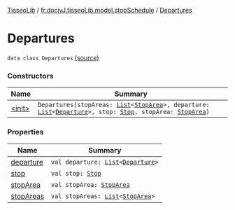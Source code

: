 [TisseoLib](../../index.md) / [fr.docjyJ.tisseoLib.model.stopSchedule](../index.md) / [Departures](./index.md)

# Departures

`data class Departures` [(source)](https://github.com/docjyJ/TisseoLib/tree/master/src/main/kotlin/fr/docjyJ/tisseoLib/model/stopSchedule/Departures.kt#L6)

### Constructors

| Name | Summary |
|---|---|
| [&lt;init&gt;](-init-.md) | `Departures(stopAreas: `[`List`](https://kotlinlang.org/api/latest/jvm/stdlib/kotlin.collections/-list/index.html)`<`[`StopArea`](../-stop-area/index.md)`>, departure: `[`List`](https://kotlinlang.org/api/latest/jvm/stdlib/kotlin.collections/-list/index.html)`<`[`Departure`](../-departure/index.md)`>, stop: `[`Stop`](../-stop/index.md)`, stopArea: `[`StopArea`](../-stop-area/index.md)`)` |

### Properties

| Name | Summary |
|---|---|
| [departure](departure.md) | `val departure: `[`List`](https://kotlinlang.org/api/latest/jvm/stdlib/kotlin.collections/-list/index.html)`<`[`Departure`](../-departure/index.md)`>` |
| [stop](stop.md) | `val stop: `[`Stop`](../-stop/index.md) |
| [stopArea](stop-area.md) | `val stopArea: `[`StopArea`](../-stop-area/index.md) |
| [stopAreas](stop-areas.md) | `val stopAreas: `[`List`](https://kotlinlang.org/api/latest/jvm/stdlib/kotlin.collections/-list/index.html)`<`[`StopArea`](../-stop-area/index.md)`>` |
